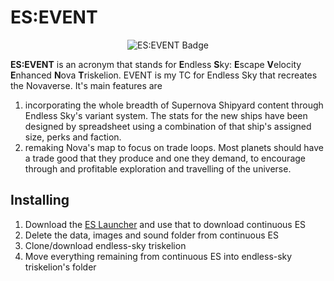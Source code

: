 # ES:EVENT

<p align="center">
  <img src="https://raw.githubusercontent.com/NebulaTank/Supernova-Shipyard-Source/main/Blends%20-%20UI/Triskele%20with%20Triquetra/Triskele%20with%20Triquetra%20Badge%400.5x.png" alt="ES:EVENT Badge"/>
</p>

**ES:EVENT** is an acronym that stands for **E**ndless **S**ky: **E**scape **V**elocity **E**nhanced **N**ova **T**riskelion. EVENT is my TC for Endless Sky that recreates the Novaverse. It's main features are
1) incorporating the whole breadth of Supernova Shipyard content through Endless Sky's variant system. The stats for the new ships have been designed by spreadsheet using a combination of that ship's assigned size, perks and faction.
2) remaking Nova's map to focus on trade loops. Most planets should have a trade good that they produce and one they demand, to encourage through and profitable exploration and travelling of the universe.

## Installing
1) Download the [ES Launcher](https://github.com/EndlessSkyCommunity/ESLauncher2) and use that to download continuous ES
2) Delete the data, images and sound folder from continuous ES
3) Clone/download endless-sky triskelion
4) Move everything remaining from continuous ES into endless-sky triskelion's folder
